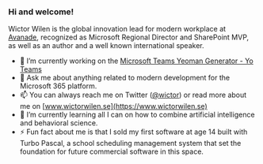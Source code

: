 ### Hi and welcome!

Wictor Wilen is the global innovation lead for modern workplace at [Avanade](https://www.avanade.com), recognized as Microsoft Regional Director and SharePoint MVP, as well as an author and a well known international speaker.

- 🔭 I’m currently working on the [Microsoft Teams Yeoman Generator - Yo Teams](https://aka.ms/yoteams)
- 💬 Ask me about anything related to modern development for the Microsoft 365 platform.
- 📫 You can always reach me on Twitter ([@wictor](https://twitter.com/wictor)) or read more about me on [www.wictorwilen.se](https://www.wictorwilen.se)
- 🌱 I’m currently learning all I can on how to combine artificial intelligence and behavioral science.
- ⚡ Fun fact about me is that I sold my first software at age 14 built with Turbo Pascal, a school scheduling management system that set the foundation for future commercial software in this space.
